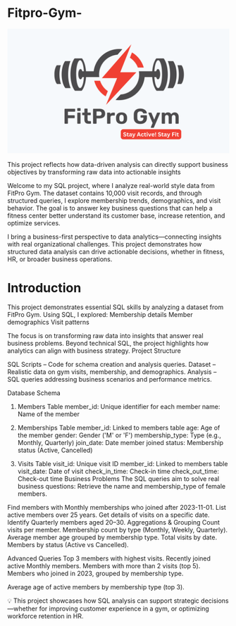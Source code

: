 # Fitpro-Gym- 

![Project Image Placeholder](https://github.com/SumanBheemkar/Fitpro-Gym/blob/main/Fitpro_logo.png)

This project reflects how data-driven analysis can directly support business objectives by transforming raw data into actionable insights

Welcome to my SQL project, where I analyze real-world style data from FitPro Gym. The dataset contains 10,000 visit records, and through structured queries, I explore membership trends, demographics, and visit behavior. The goal is to answer key business questions that can help a fitness center better understand its customer base, increase retention, and optimize services.

I bring a business-first perspective to data analytics—connecting insights with real organizational challenges. This project demonstrates how structured data analysis can drive actionable decisions, whether in fitness, HR, or broader business operations.

# Introduction
This project demonstrates essential SQL skills by analyzing a dataset from FitPro Gym. Using SQL, I explored:
Membership details
Member demographics
Visit patterns

The focus is on transforming raw data into insights that answer real business problems. Beyond technical SQL, the project highlights how analytics can align with business strategy.
Project Structure

SQL Scripts – Code for schema creation and analysis queries.
Dataset – Realistic data on gym visits, membership, and demographics.
Analysis – SQL queries addressing business scenarios and performance metrics.

Database Schema
1. Members Table
member_id: Unique identifier for each member
name: Name of the member

2. Memberships Table
member_id: Linked to members table
age: Age of the member
gender: Gender ('M' or 'F')
membership_type: Type (e.g., Monthly, Quarterly)
join_date: Date member joined
status: Membership status (Active, Cancelled)

3. Visits Table
visit_id: Unique visit ID
member_id: Linked to members table
visit_date: Date of visit
check_in_time: Check-in time
check_out_time: Check-out time
Business Problems
The SQL queries aim to solve real business questions:
Retrieve the name and membership_type of female members.

Find members with Monthly memberships who joined after 2023-11-01.
List active members over 25 years.
Get details of visits on a specific date.
Identify Quarterly members aged 20–30.
Aggregations & Grouping
Count visits per member.
Membership count by type (Monthly, Weekly, Quarterly).
Average member age grouped by membership type.
Total visits by date.
Members by status (Active vs Cancelled).

Advanced Queries
Top 3 members with highest visits.
Recently joined active Monthly members.
Members with more than 2 visits (top 5).
Members who joined in 2023, grouped by membership type.

Average age of active members by membership type (top 3).

💡 This project showcases how SQL analysis can support strategic decisions—whether for improving customer experience in a gym, or optimizing workforce retention in HR.
